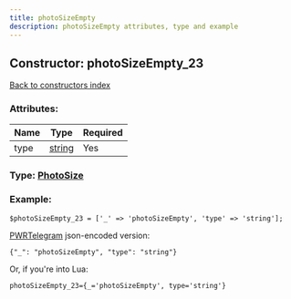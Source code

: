 ```yaml
---
title: photoSizeEmpty
description: photoSizeEmpty attributes, type and example
---
```

## Constructor: photoSizeEmpty\_23  
[Back to constructors index](index.md)



### Attributes:

| Name     |    Type       | Required |
|----------|---------------|----------|
|type|[string](../types/string.md) | Yes|



### Type: [PhotoSize](../types/PhotoSize.md)


### Example:

```
$photoSizeEmpty_23 = ['_' => 'photoSizeEmpty', 'type' => 'string'];
```  

[PWRTelegram](https://pwrtelegram.xyz) json-encoded version:

```
{"_": "photoSizeEmpty", "type": "string"}
```


Or, if you're into Lua:  


```
photoSizeEmpty_23={_='photoSizeEmpty', type='string'}

```


